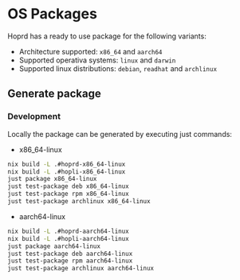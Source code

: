 # OS Packages

Hoprd has a ready to use package for the following variants:

- Architecture supported: `x86_64` and `aarch64`
- Supported operativa systems: `linux` and `darwin`
- Supported linux distributions: `debian`, `readhat` and `archlinux`

## Generate package

### Development

Locally the package can be generated by executing just commands:

- x86_64-linux

```bash
nix build -L .#hoprd-x86_64-linux
nix build -L .#hopli-x86_64-linux
just package x86_64-linux
just test-package deb x86_64-linux
just test-package rpm x86_64-linux
just test-package archlinux x86_64-linux
```

- aarch64-linux

```bash
nix build -L .#hoprd-aarch64-linux
nix build -L .#hopli-aarch64-linux
just package aarch64-linux
just test-package deb aarch64-linux
just test-package rpm aarch64-linux
just test-package archlinux aarch64-linux

```
